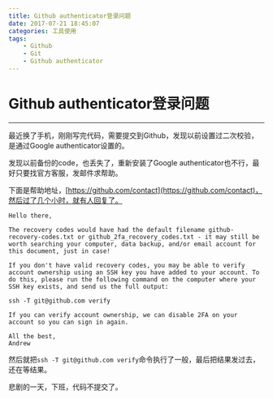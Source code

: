 ```yaml
---
title: Github authenticator登录问题
date: 2017-07-21 18:45:07
categories: 工具使用
tags:
    - Github
    - Git
    - Github authenticator
---
```


# Github authenticator登录问题

---

最近换了手机，刚刚写完代码，需要提交到Github，发现以前设置过二次校验，是通过Google authenticator设置的。

发现以前备份的code，也丢失了，重新安装了Google authenticator也不行，最好只要找官方客服，发邮件求帮助。

下面是帮助地址，[https://github.com/contact](https://github.com/contact)，然后过了几个小时，就有人回复了。

```text
Hello there,

The recovery codes would have had the default filename github-recovery-codes.txt or github_2fa_recovery_codes.txt - it may still be worth searching your computer, data backup, and/or email account for this document, just in case!

If you don't have valid recovery codes, you may be able to verify account ownership using an SSH key you have added to your account. To do this, please run the following command on the computer where your SSH key exists, and send us the full output:

ssh -T git@github.com verify

If you can verify account ownership, we can disable 2FA on your account so you can sign in again.

All the best,
Andrew
```

然后就把`ssh -T git@github.com verify`命令执行了一般，最后把结果发过去，还在等结果。

悲剧的一天，下班，代码不提交了。